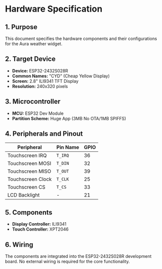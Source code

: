 # Hardware Specification

## 1. Purpose

This document specifies the hardware components and their configurations for the Aura weather widget.

## 2. Target Device

-   **Device:** ESP32-2432S028R
-   **Common Names:** "CYD" (Cheap Yellow Display)
-   **Screen:** 2.8" ILI9341 TFT Display
-   **Resolution:** 240x320 pixels

## 3. Microcontroller

-   **MCU:** ESP32 Dev Module
-   **Partition Scheme:** Huge App (3MB No OTA/1MB SPIFFS)

## 4. Peripherals and Pinout

| Peripheral          | Pin Name | GPIO |
| ------------------- | -------- | ---- |
| Touchscreen IRQ     | `T_IRQ`  | 36   |
| Touchscreen MOSI    | `T_DIN`  | 32   |
| Touchscreen MISO    | `T_OUT`  | 39   |
| Touchscreen Clock   | `T_CLK`  | 25   |
| Touchscreen CS      | `T_CS`   | 33   |
| LCD Backlight       | -        | 21   |

## 5. Components

-   **Display Controller:** ILI9341
-   **Touch Controller:** XPT2046

## 6. Wiring

The components are integrated into the ESP32-2432S028R development board. No external wiring is required for the core functionality. 